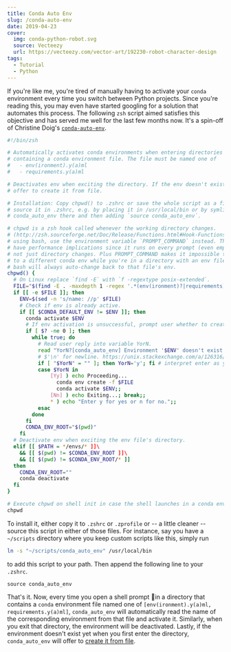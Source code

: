 ```yaml
---
title: Conda Auto Env
slug: /conda-auto-env
date: 2019-04-23
cover:
  img: conda-python-robot.svg
  source: Vecteezy
  url: https://vecteezy.com/vector-art/192230-robot-character-design
tags:
  - Tutorial
  - Python
---
```


If you're like me, you're tired of manually having to activate your `conda` environment every time you switch between Python projects. Since you're reading this, you may even have started googling for a solution that automates this process. The following `zsh` script aimed satisfies this objective and has served me well for the last few months now. It's a spin-off of Christine Doig's [`conda-auto-env`](https://github.com/chdoig/conda-auto-env).

```sh:title=conda_auto_env.sh
#!/bin/zsh

# Automatically activates conda environments when entering directories
# containing a conda environment file. The file must be named one of
#   - env(ironment).y(a)ml
#   - requirements.y(a)ml

# Deactivates env when exciting the directory. If the env doesn't exist yet,
# offer to create it from file.

# Installation: Copy chpwd() to .zshrc or save the whole script as a file and
# source it in .zshrc, e.g. by placing it in /usr/local/bin or by symlinking
# conda_auto_env there and then adding `source conda_auto_env`.

# chpwd is a zsh hook called whenever the working directory changes.
# (http://zsh.sourceforge.net/Doc/Release/Functions.html#Hook-Functions). When
# using bash, use the environment variable `PROMPT_COMMAND` instead. This might
# have performance implications since it runs on every prompt (even empty ones),
# not just directory changes. Plus PROMPT_COMMAND makes it impossible to change
# to a different conda env while you're in a directory with an env file since
# bash will always auto-change back to that file's env.
chpwd() {
  # On Linux replace `find -E` with `f -regextype posix-extended`.
  FILE="$(find -E . -maxdepth 1 -regex '.*(env(ironment)?|requirements)\.ya?ml' -print -quit)"
  if [[ -e $FILE ]]; then
    ENV=$(sed -n 's/name: //p' $FILE)
    # Check if env is already active.
    if [[ $CONDA_DEFAULT_ENV != $ENV ]]; then
      conda activate $ENV
      # If env activation is unsuccessful, prompt user whether to create conda env from file.
      if [ $? -ne 0 ]; then
        while true; do
          # Read user reply into variable YorN.
          read "YorN?[conda_auto_env] Environment '$ENV' doesn't exist. Would you like to create it now? (y/n)"$'\n'
          # $'\n' for newline. https://unix.stackexchange.com/a/126316/315020
          if [ "$YorN" = "" ]; then YorN='y'; fi # interpret enter as y
          case $YorN in
              [Yy] ) echo Proceeding...
                conda env create -f $FILE
                conda activate $ENV;;
              [Nn] ) echo Exiting...; break;;
              * ) echo "Enter y for yes or n for no.";;
          esac
        done
      fi
      CONDA_ENV_ROOT="$(pwd)"
    fi
  # Deactivate env when exciting the env file's directory.
  elif [[ $PATH = */envs/* ]]\
    && [[ $(pwd) != $CONDA_ENV_ROOT ]]\
    && [[ $(pwd) != $CONDA_ENV_ROOT/* ]]
  then
    CONDA_ENV_ROOT=""
    conda deactivate
  fi
}

# Execute chpwd on shell init in case the shell launches in a conda env directory.
chpwd
```

To install it, either copy it to `.zshrc` or `.zprofile` or -- a little cleaner -- source this script in either of those files. For instance, say you have a `~/scripts` directory where you keep custom scripts like this, simply run

```sh
ln -s "~/scripts/conda_auto_env" /usr/local/bin
```

to add this script to your path. Then append the following line to your `.zshrc`.

```sh:title=.zshrc
source conda_auto_env
```

That's it. Now, every time you open a shell prompt in a directory that contains a `conda` environment file named one of `[env(ironment).y(a)ml, requirements.y(a)ml]`, `conda_auto_env` will automatically read the name of the corresponding environment from that file and activate it. Similarly, when you exit that directory, the environment will be deactivated. Lastly, if the environment doesn't exist yet when you first enter the directory, `conda_auto_env` will offer to [create it from file](https://docs.conda.io/projects/conda/latest/commands/create.html).
